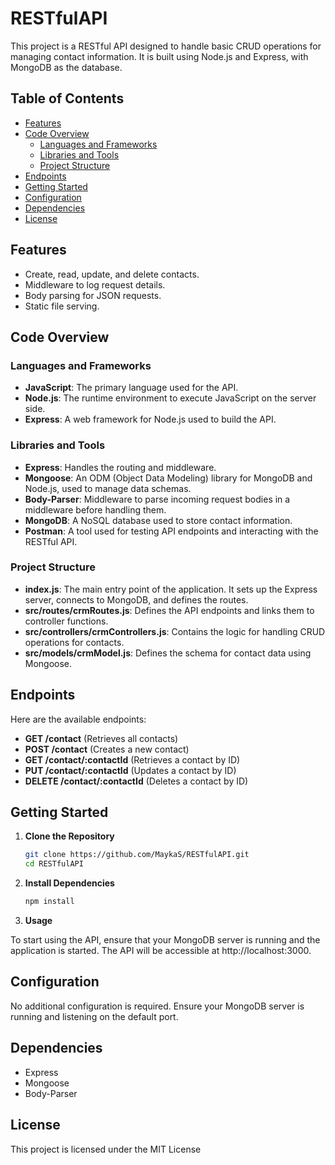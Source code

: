 # RESTfulAPI

This project is a RESTful API designed to handle basic CRUD operations for managing contact information. It is built using Node.js and Express, with MongoDB as the database.


## Table of Contents
- [Features](#features)
- [Code Overview](#code-overview)
  - [Languages and Frameworks](#languages-and-frameworks)
  - [Libraries and Tools](#libraries-and-tools)
  - [Project Structure](#project-structure)
- [Endpoints](#endpoints)
- [Getting Started](#getting-started)
- [Configuration](#configuration)
- [Dependencies](#dependencies)
- [License](#license)
  
## Features

- Create, read, update, and delete contacts.
- Middleware to log request details.
- Body parsing for JSON requests.
- Static file serving.

## Code Overview

### Languages and Frameworks
- **JavaScript**: The primary language used for the API.
- **Node.js**: The runtime environment to execute JavaScript on the server side.
- **Express**: A web framework for Node.js used to build the API.

### Libraries and Tools
- **Express**: Handles the routing and middleware.
- **Mongoose**: An ODM (Object Data Modeling) library for MongoDB and Node.js, used to manage data schemas.
- **Body-Parser**: Middleware to parse incoming request bodies in a middleware before handling them.
- **MongoDB**: A NoSQL database used to store contact information.
- **Postman**: A tool used for testing API endpoints and interacting with the RESTful API.

### Project Structure
- **index.js**: The main entry point of the application. It sets up the Express server, connects to MongoDB, and defines the routes.
- **src/routes/crmRoutes.js**: Defines the API endpoints and links them to controller functions.
- **src/controllers/crmControllers.js**: Contains the logic for handling CRUD operations for contacts.
- **src/models/crmModel.js**: Defines the schema for contact data using Mongoose.


## Endpoints
Here are the available endpoints:

- **GET /contact**  (Retrieves all contacts)
- **POST /contact**  (Creates a new contact)
- **GET /contact/:contactId**  (Retrieves a contact by ID)
- **PUT /contact/:contactId** (Updates a contact by ID)
- **DELETE /contact/:contactId**  (Deletes a contact by ID)


## Getting Started

1. **Clone the Repository**

   ```bash
   git clone https://github.com/MaykaS/RESTfulAPI.git
   cd RESTfulAPI
   ```

2. **Install Dependencies**   
   ```bash
   npm install
   ```

3. **Usage**

  To start using the API, ensure that your MongoDB server is running and the application is started. The API will be accessible at http://localhost:3000.

## Configuration
  No additional configuration is required. Ensure your MongoDB server is running and listening on the default port.

## Dependencies
- Express
- Mongoose
- Body-Parser

## License

This project is licensed under the MIT License 
